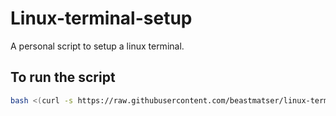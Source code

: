# Linux-terminal-setup

A personal script to setup a linux terminal.

## To run the script

```sh
bash <(curl -s https://raw.githubusercontent.com/beastmatser/linux-terminal-setup/master/setup.sh)
```

